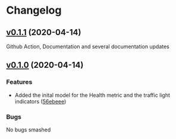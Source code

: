 # Changelog

## [v0.1.1](https://github.com/FelixGeelhaar/go-teamhealthcheck/releases/tag/v0.1.1) (2020-04-14)

Github Action, Documentation and several documentation updates

## [v0.1.0](https://github.com/FelixGeelhaar/go-teamhealthcheck/releases/tag/v0.1.0) (2020-04-14)

### Features

- Added the inital model for the Health metric and the traffic light indicators
  ([56ebeee](https://github.com/FelixGeelhaar/go-teamhealthcheck/commit/56ebeee7a7e8a6e4d92aa00136698e8a726d6a0a))

### Bugs

No bugs smashed
